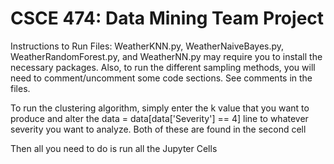 # CSCE 474: Data Mining Team Project
Instructions to Run Files:
WeatherKNN.py, WeatherNaiveBayes.py, WeatherRandomForest.py, and WeatherNN.py may require you to install the necessary packages. Also, to run the different sampling methods, you will need to comment/uncomment some code sections. See comments in the files.

To run the clustering algorithm, simply enter the k value that you want to produce and alter the data = data[data['Severity'] == 4] line to whatever severity you want to analyze. Both of these are found in the second cell

Then all you need to do is run all the Jupyter Cells
